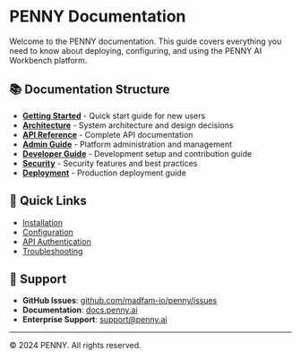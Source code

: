 # PENNY Documentation

Welcome to the PENNY documentation. This guide covers everything you need to know about deploying,
configuring, and using the PENNY AI Workbench platform.

## 📚 Documentation Structure

- **[Getting Started](./getting-started.md)** - Quick start guide for new users
- **[Architecture](./architecture.md)** - System architecture and design decisions
- **[API Reference](./api-reference.md)** - Complete API documentation
- **[Admin Guide](./admin-guide.md)** - Platform administration and management
- **[Developer Guide](./developer-guide.md)** - Development setup and contribution guide
- **[Security](./security.md)** - Security features and best practices
- **[Deployment](./deployment.md)** - Production deployment guide

## 🚀 Quick Links

- [Installation](./getting-started.md#installation)
- [Configuration](./getting-started.md#configuration)
- [API Authentication](./api-reference.md#authentication)
- [Troubleshooting](./troubleshooting.md)

## 🤝 Support

- **GitHub Issues**: [github.com/madfam-io/penny/issues](https://github.com/madfam-io/penny/issues)
- **Documentation**: [docs.penny.ai](https://docs.penny.ai)
- **Enterprise Support**: support@penny.ai

---

© 2024 PENNY. All rights reserved.
